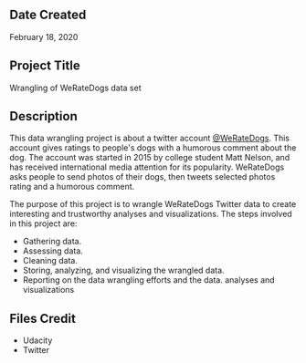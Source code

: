 ## Date Created
February 18, 2020

## Project Title
Wrangling of WeRateDogs data set

## Description
This data wrangling project is about a twitter account [@WeRateDogs](https://twitter.com/dog_rates). This account gives ratings to people's dogs with a humorous comment about the dog. The account was started in 2015 by college student Matt Nelson, and has received international media attention for its popularity. WeRateDogs asks people to send photos of their dogs, then tweets selected photos rating and a humorous comment.

The purpose of this project is to wrangle WeRateDogs Twitter data to create interesting and trustworthy analyses and visualizations. The steps involved in this project are:
- Gathering data.
- Assessing data.
- Cleaning data.
- Storing, analyzing, and visualizing the wrangled data.
- Reporting on the data wrangling efforts and the data. analyses and visualizations

## Files Credit
- Udacity
- Twitter
